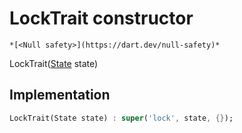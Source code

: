 


# LockTrait constructor




    *[<Null safety>](https://dart.dev/null-safety)*



LockTrait([State](../../yonomi-sdk/State-class.md) state)





## Implementation

```dart
LockTrait(State state) : super('lock', state, {});
```







